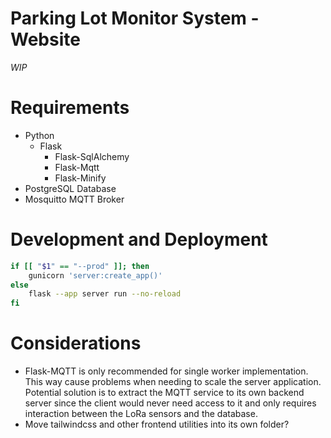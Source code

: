 # Parking Lot Monitor System - Website

*WIP*

# Requirements

- Python
  - Flask
    - Flask-SqlAlchemy
    - Flask-Mqtt
    - Flask-Minify
- PostgreSQL Database
- Mosquitto MQTT Broker

# Development and Deployment

```bash
if [[ "$1" == "--prod" ]]; then
    gunicorn 'server:create_app()'
else
    flask --app server run --no-reload
fi
```

# Considerations

- Flask-MQTT is only recommended for single worker implementation. This way cause problems when
needing to scale the server application. Potential solution is to extract the MQTT service to its
own backend server since the client would never need access to it and only requires interaction
between the LoRa sensors and the database.
- Move tailwindcss and other frontend utilities into its own folder?

